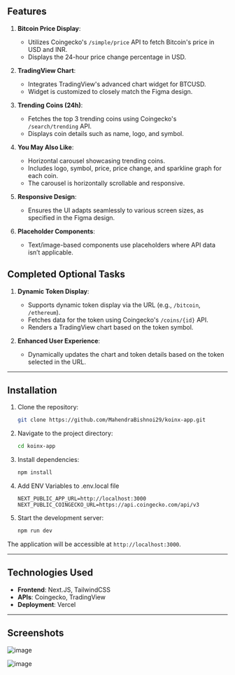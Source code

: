## Features

1. **Bitcoin Price Display**:

   - Utilizes Coingecko's `/simple/price` API to fetch Bitcoin's price in USD and INR.
   - Displays the 24-hour price change percentage in USD.

2. **TradingView Chart**:

   - Integrates TradingView's advanced chart widget for BTCUSD.
   - Widget is customized to closely match the Figma design.

3. **Trending Coins (24h)**:

   - Fetches the top 3 trending coins using Coingecko's `/search/trending` API.
   - Displays coin details such as name, logo, and symbol.

4. **You May Also Like**:

   - Horizontal carousel showcasing trending coins.
   - Includes logo, symbol, price, price change, and sparkline graph for each coin.
   - The carousel is horizontally scrollable and responsive.

5. **Responsive Design**:

   - Ensures the UI adapts seamlessly to various screen sizes, as specified in the Figma design.

6. **Placeholder Components**:
   - Text/image-based components use placeholders where API data isn’t applicable.

## Completed Optional Tasks

1. **Dynamic Token Display**:

   - Supports dynamic token display via the URL (e.g., `/bitcoin`, `/ethereum`).
   - Fetches data for the token using Coingecko's `/coins/{id}` API.
   - Renders a TradingView chart based on the token symbol.

2. **Enhanced User Experience**:
   - Dynamically updates the chart and token details based on the token selected in the URL.

---

## Installation

1. Clone the repository:

   ```bash
   git clone https://github.com/MahendraBishnoi29/koinx-app.git
   ```

2. Navigate to the project directory:

   ```bash
   cd koinx-app
   ```

3. Install dependencies:

   ```bash
   npm install
   ```

4. Add ENV Variables to .env.local file

   ```
   NEXT_PUBLIC_APP_URL=http://localhost:3000
   NEXT_PUBLIC_COINGECKO_URL=https://api.coingecko.com/api/v3
   ```

5. Start the development server:
   ```bash
   npm run dev
   ```

The application will be accessible at `http://localhost:3000`.

---

## Technologies Used

- **Frontend**: Next.JS, TailwindCSS
- **APIs**: Coingecko, TradingView
- **Deployment**: Vercel

---

## Screenshots

![image](https://github.com/user-attachments/assets/ce1a0ee5-f8b3-4a56-8338-ab0c0402be5a)

![image](https://github.com/user-attachments/assets/e8cf6784-98e0-4790-893c-e7131c5def69)
